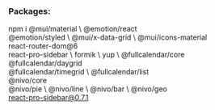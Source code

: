 ### Packages:

npm i @mui/material \ 
    @emotion/react \
    @emotion/styled \ 
    @mui/x-data-grid \ 
    @mui/icons-material \
    react-router-dom@6 \
    react-pro-sidebar \ 
    formik \ 
    yup \ 
    @fullcalendar/core \
    @fullcalendar/daygrid \
    @fullcalendar/timegrid \ 
    @fullcalendar/list \
    @nivo/core \
    @nivo/pie \ 
    @nivo/line \ 
    @nivo/bar \ 
    @nivo/geo \
    react-pro-sidebar@0.7.1